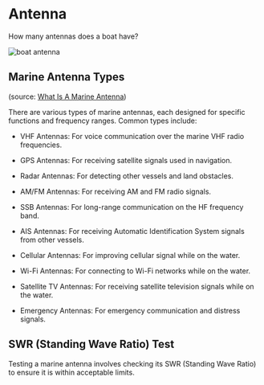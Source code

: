 # Antenna

How many antennas does a boat have?

![boat antenna](https://bettersailing.com/wp-content/uploads/2019/09/boat-long-range-wifi-installation-e1569759356327.jpg)

## Marine Antenna Types

(source: [What Is A Marine Antenna](https://www.sannytelecom.com/what-is-a-marine-antenna/))

There are various types of marine antennas, each designed for specific functions and frequency ranges. Common types include:

* VHF Antennas: For voice communication over the marine VHF radio frequencies.

* GPS Antennas: For receiving satellite signals used in navigation.

* Radar Antennas: For detecting other vessels and land obstacles.

* AM/FM Antennas: For receiving AM and FM radio signals.

* SSB Antennas: For long-range communication on the HF frequency band.

* AIS Antennas: For receiving Automatic Identification System signals from other vessels.

* Cellular Antennas: For improving cellular signal while on the water.

* Wi-Fi Antennas: For connecting to Wi-Fi networks while on the water.

* Satellite TV Antennas: For receiving satellite television signals while on the water.

* Emergency Antennas: For emergency communication and distress signals.

## SWR (Standing Wave Ratio) Test

Testing a marine antenna involves checking its SWR (Standing Wave Ratio) to ensure it is within acceptable limits. 
